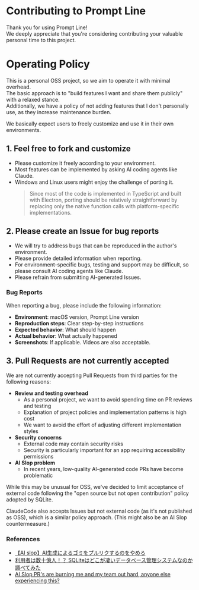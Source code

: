 # Contributing to Prompt Line
Thank you for using Prompt Line!<br>
We deeply appreciate that you're considering contributing your valuable personal time to this project.

# Operating Policy
This is a personal OSS project, so we aim to operate it with minimal overhead.<br>
The basic approach is to "build features I want and share them publicly" with a relaxed stance.<br>
Additionally, we have a policy of not adding features that I don't personally use, as they increase maintenance burden.

We basically expect users to freely customize and use it in their own environments.

## 1. Feel free to fork and customize
* Please customize it freely according to your environment.
* Most features can be implemented by asking AI coding agents like Claude.
* Windows and Linux users might enjoy the challenge of porting it.
  > Since most of the code is implemented in TypeScript and built with Electron, porting should be relatively straightforward by replacing only the native function calls with platform-specific implementations.

## 2. Please create an Issue for bug reports
* We will try to address bugs that can be reproduced in the author's environment.
* Please provide detailed information when reporting.
* For environment-specific bugs, testing and support may be difficult, so please consult AI coding agents like Claude.
* Please refrain from submitting AI-generated Issues.

### Bug Reports

When reporting a bug, please include the following information:
* **Environment**: macOS version, Prompt Line version
* **Reproduction steps**: Clear step-by-step instructions
* **Expected behavior**: What should happen
* **Actual behavior**: What actually happened
* **Screenshots**: If applicable. Videos are also acceptable.

## 3. Pull Requests are not currently accepted
We are not currently accepting Pull Requests from third parties for the following reasons:
* **Review and testing overhead**
  * As a personal project, we want to avoid spending time on PR reviews and testing
  * Explanation of project policies and implementation patterns is high cost
  * We want to avoid the effort of adjusting different implementation styles
* **Security concerns**
  * External code may contain security risks
  * Security is particularly important for an app requiring accessibility permissions
* **AI Slop problem**
  * In recent years, low-quality AI-generated code PRs have become problematic

While this may be unusual for OSS, we've decided to limit acceptance of external code following the "open source but not open contribution" policy adopted by SQLite.

ClaudeCode also accepts Issues but not external code (as it's not published as OSS), which is a similar policy approach. (This might also be an AI Slop countermeasure.)

### References
* [【AI slop】AI生成によるゴミをプルリクするのをやめろ](https://qiita.com/rana_kualu/items/6b1f09786038e894970e)
* [利用者は数十億人！？ SQLiteはどこが凄いデータベース管理システムなのか調べてみた](https://qiita.com/ko1nksm/items/87d27a287e1b6005d11c#%E3%82%AA%E3%83%BC%E3%83%97%E3%83%B3%E3%82%BD%E3%83%BC%E3%82%B9%E3%81%A7%E3%82%82%E5%8D%B1%E9%99%BA%E3%81%AA%E3%82%B3%E3%83%BC%E3%83%89%E3%81%AE%E6%B7%B7%E5%85%A5%E3%81%AF%E3%81%AA%E3%81%84)
* [AI Slop PR's are burning me and my team out hard, anyone else experiencing this?](https://www.reddit.com/r/ExperiencedDevs/comments/1kr8clp/ai_slop_prs_are_burning_me_and_my_team_out_hard/)